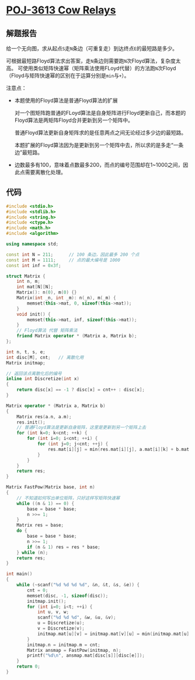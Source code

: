 # [POJ-3613 Cow Relays](http://poj.org/problem?id=3613)

## 解题报告

给一个无向图，求从起点`S`走`N`条边（可重复走）到达终点`E`的最短路是多少。

可根据最短路Floyd算法求出答案，走`N`条边则需要跑`N`次Floyd算法，复杂度太高。
可使用类似矩阵快速幂（矩阵乘法使用FLoyd代替）的方法跑`N`次Floyd（Floyd与矩阵快速幂的区别在于运算分别是`min`与`+`）。

注意点：

* 本题使用的Floyd算法是普通Floyd算法的扩展

    对一个图矩阵跑普通的FLoyd算法是自身矩阵进行Floyd更新自己，而本题的Floyd算法是两矩阵Floyd合并更新到另一个矩阵中。

    普通Floyd算法更新自身矩阵求的是任意两点之间无论经过多少边的最短路。

    本题扩展的Floyd算法因为是更新到另一个矩阵中去，所以求的是多走“一条边”最短路。

* 边数最多有100，意味着点数最多200，而点的编号范围却在1~1000之间，因此点需要离散化处理。

## 代码

```cpp
#include <stdio.h>
#include <stdlib.h>
#include <string.h>
#include <ctype.h>
#include <math.h>
#include <algorithm>

using namespace std;

const int N = 211;      // 100 条边，因此最多 200 个点
const int M = 1111;     // 点的最大编号是 1000
const int inf = 0x3f;

struct Matrix {
    int n, m;
    int mat[N][N];
    Matrix(): n(0), m(0) {}
    Matrix(int _n, int _m): n(_n), m(_m) {
        memset(this->mat, 0, sizeof(this->mat));
    }
    void init() {
        memset(this->mat, inf, sizeof(this->mat));
    }
    // Floyd算法 代替 矩阵乘法
    friend Matrix operator * (Matrix a, Matrix b);
};

int n, t, s, e;
int disc[M], cnt;   // 离散化用
Matrix initmap;

// 返回该点离散化后的编号
inline int Discretize(int x)
{
    return disc[x] == -1 ? disc[x] = cnt++ : disc[x];
}

Matrix operator * (Matrix a, Matrix b)
{
    Matrix res(a.n, a.m);
    res.init();
    // 普通Floyd算法是更新自身矩阵，这里是更新到另一个矩阵上去
    for (int k=0; k<cnt; ++k) {
        for (int i=0; i<cnt; ++i) {
            for (int j=0; j<cnt; ++j) {
                res.mat[i][j] = min(res.mat[i][j], a.mat[i][k] + b.mat[k][j]);
            }
        }
    }
    return res;
}

Matrix FastPow(Matrix base, int n)
{
    // 不知道如何写出单位矩阵，只好这样写矩阵快速幂
    while ((n & 1) == 0) {
        base = base * base;
        n >>= 1;
    }
    Matrix res = base;
    do {
        base = base * base;
        n >>= 1;
        if (n & 1) res = res * base;
    } while (n);
    return res;
}

int main()
{
    while (~scanf("%d %d %d %d", &n, &t, &s, &e)) {
        cnt = 0;
        memset(disc, -1, sizeof(disc));
        initmap.init();
        for (int i=0; i<t; ++i) {
            int u, v, w;
            scanf("%d %d %d", &w, &u, &v);
            u = Discretize(u);
            v = Discretize(v);
            initmap.mat[u][v] = initmap.mat[v][u] = min(initmap.mat[u][v], w);
        }
        initmap.n = initmap.m = cnt;
        Matrix ansmap = FastPow(initmap, n);
        printf("%d\n", ansmap.mat[disc[s]][disc[e]]);
    }
    return 0;
}
```

